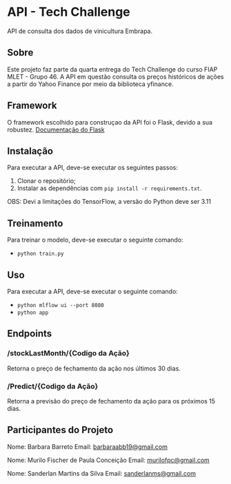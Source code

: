# API - Tech Challenge 

API de consulta dos dados de vinicultura Embrapa.

## Sobre

Este projeto faz parte da quarta entrega do Tech Challenge do curso FIAP MLET - Grupo 46. A API em questão consulta os preços históricos de ações a partir do Yahoo Finance por meio da biblioteca yfinance.

## Framework
O framework escolhido para construçao da API foi o Flask, devido a sua robustez. [Documentação do Flask](https://flask.palletsprojects.com/en/stable/)

## Instalação

Para executar a API, deve-se executar os seguintes passos:

1. Clonar o repositório;
2. Instalar as dependências com `pip install -r requirements.txt`.

OBS: Devi a limitações do TensorFlow, a versão do Python deve ser 3.11

## Treinamento

Para treinar o modelo, deve-se executar o seguinte comando:

- `python train.py`

## Uso

Para executar a API, deve-se executar o seguinte comando:

- `python mlflow ui --port 8080`
- `python app`

## Endpoints

### /stockLastMonth/{Codigo da Ação}

Retorna o preço de fechamento da ação nos últimos 30 dias.

### /Predict/{Codigo da Ação}

Retorna a previsão do preço de fechamento da ação para os próximos 15 dias.

## Participantes do Projeto

Nome: Barbara Barreto
Email: barbaraabb19@gmail.com

Nome: Murilo Fischer de Paula Conceição
Email: murilofpc@gmail.com

Nome: Sanderlan Martins da Silva
Email: sanderlanms@gmail.com